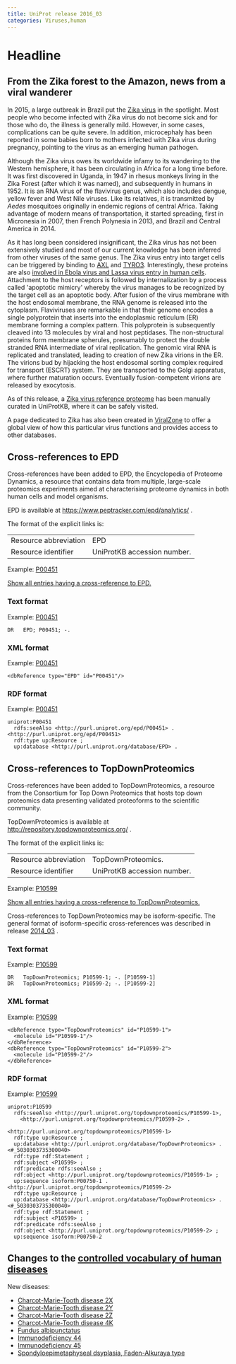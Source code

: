 ```yaml
---
title: UniProt release 2016_03
categories: Viruses,human
---
```


# Headline

## From the Zika forest to the Amazon, news from a viral wanderer

In 2015, a large outbreak in Brazil put the [Zika virus](http://viralzone.expasy.org/all%5Fby%5Fspecies/6756.html) in the spotlight. Most people who become infected with Zika virus do not become sick and for those who do, the illness is generally mild. However, in some cases, complications can be quite severe. In addition, microcephaly has been reported in some babies born to mothers infected with Zika virus during pregnancy, pointing to the virus as an emerging human pathogen.

Although the Zika virus owes its worldwide infamy to its wandering to the Western hemisphere, it has been circulating in Africa for a long time before. It was first discovered in Uganda, in 1947 in rhesus monkeys living in the Zika Forest (after which it was named), and subsequently in humans in 1952. It is an RNA virus of the flavivirus genus, which also includes dengue, yellow fever and West Nile viruses. Like its relatives, it is transmitted by *Aedes* mosquitoes originally in endemic regions of central Africa. Taking advantage of modern means of transportation, it started spreading, first in Micronesia in 2007, then French Polynesia in 2013, and Brazil and Central America in 2014.

As it has long been considered insignificant, the Zika virus has not been extensively studied and most of our current knowledge has been inferred from other viruses of the same genus. The Zika virus entry into target cells can be triggered by binding to [AXL](http://www.uniprot.org/uniprot/P30530) and [TYRO3](http://www.uniprot.org/uniprot/Q06418). Interestingly, these proteins are also [involved in Ebola virus and Lassa virus entry in human cells](http://www.ncbi.nlm.nih.gov/pubmed/?term=PMID:%2026085147). Attachment to the host receptors is followed by internalization by a process called 'apoptotic mimicry' whereby the virus manages to be recognized by the target cell as an apoptotic body. After fusion of the virus membrane with the host endosomal membrane, the RNA genome is released into the cytoplasm. Flaviviruses are remarkable in that their genome encodes a single polyprotein that inserts into the endoplasmic reticulum (ER) membrane forming a complex pattern. This polyprotein is subsequently cleaved into 13 molecules by viral and host peptidases. The non-structural proteins form membrane spherules, presumably to protect the double stranded RNA intermediate of viral replication. The genomic viral RNA is replicated and translated, leading to creation of new Zika virions in the ER. The virions bud by hijacking the host endosomal sorting complex required for transport (ESCRT) system. They are transported to the Golgi apparatus, where further maturation occurs. Eventually fusion-competent virions are released by exocytosis.

As of this release, a [Zika virus reference proteome](http://www.uniprot.org/uniprot/Q32ZE1) has been manually curated in UniProtKB, where it can be safely visited.

A page dedicated to Zika has also been created in [ViralZone](http://viralzone.expasy.org/all%5Fby%5Fspecies/6756.html) to offer a global view of how this particular virus functions and provides access to other databases.

## Cross-references to EPD

Cross-references have been added to EPD, the Encyclopedia of Proteome Dynamics, a resource that contains data from multiple, large-scale proteomics experiments aimed at characterising proteome dynamics in both human cells and model organisms.

EPD is available at <https://www.peptracker.com/epd/analytics/> .

The format of the explicit links is:

|                       |                             |
|:----------------------|:----------------------------|
| Resource abbreviation | EPD                         |
| Resource identifier   | UniProtKB accession number. |

Example: [P00451](http://www.uniprot.org/uniprot/P00451)

[Show all entries having a cross-reference to EPD.](http://www.uniprot.org/uniprot/?query=database%3Aepd&sort=score)

### Text format

Example: [P00451](http://www.uniprot.org/uniprot/P00451.txt)

    DR   EPD; P00451; -.

### XML format

Example: [P00451](http://www.uniprot.org/uniprot/P00451.xml)

    <dbReference type="EPD" id="P00451"/>

### RDF format

Example: [P00451](http://www.uniprot.org/uniprot/P00451.ttl)

    uniprot:P00451
      rdfs:seeAlso <http://purl.uniprot.org/epd/P00451> .
    <http://purl.uniprot.org/epd/P00451>
      rdf:type up:Resource ;
      up:database <http://purl.uniprot.org/database/EPD> .

## Cross-references to TopDownProteomics

Cross-references have been added to TopDownProteomics, a resource from the Consortium for Top Down Proteomics that hosts top down proteomics data presenting validated proteoforms to the scientific community.

TopDownProteomics is available at <http://repository.topdownproteomics.org/> .

The format of the explicit links is:

|                       |                             |
|:----------------------|:----------------------------|
| Resource abbreviation | TopDownProteomics.          |
| Resource identifier   | UniProtKB accession number. |

Example: [P10599](http://www.uniprot.org/uniprot/P10599)

[Show all entries having a cross-reference to TopDownProteomics.](http://www.uniprot.org/uniprot/?query=database%3Atopdownproteomics&sort=score)

Cross-references to TopDownProteomics may be isoform-specific. The general format of isoform-specific cross-references was described in release [2014\_03](http://www.uniprot.org/news/2014/03/19/release) .

### Text format

Example: [P10599](http://www.uniprot.org/uniprot/P10599.txt)

    DR   TopDownProteomics; P10599-1; -. [P10599-1]
    DR   TopDownProteomics; P10599-2; -. [P10599-2]

### XML format

Example: [P10599](http://www.uniprot.org/uniprot/P10599.xml)

    <dbReference type="TopDownProteomics" id="P10599-1">
      <molecule id="P10599-1"/>
    </dbReference>
    <dbReference type="TopDownProteomics" id="P10599-2">
      <molecule id="P10599-2"/>
    </dbReference>

### RDF format

Example: [P10599](http://www.uniprot.org/uniprot/P10599.ttl)

    uniprot:P10599
      rdfs:seeAlso <http://purl.uniprot.org/topdownproteomics/P10599-1>,
        <http://purl.uniprot.org/topdownproteomics/P10599-2> .

    <http://purl.uniprot.org/topdownproteomics/P10599-1>
      rdf:type up:Resource ;
      up:database <http://purl.uniprot.org/database/TopDownProteomics> .
    <#_5030303735300040>
      rdf:type rdf:Statement ;
      rdf:subject <P10599> ;
      rdf:predicate rdfs:seeAlso ;
      rdf:object <http://purl.uniprot.org/topdownproteomics/P10599-1> ;
      up:sequence isoform:P00750-1 .
    <http://purl.uniprot.org/topdownproteomics/P10599-2>
      rdf:type up:Resource ;
      up:database <http://purl.uniprot.org/database/TopDownProteomics> .
    <#_5030303735300040>
      rdf:type rdf:Statement ;
      rdf:subject <P10599> ;
      rdf:predicate rdfs:seeAlso ;
      rdf:object <http://purl.uniprot.org/topdownproteomics/P10599-2> ;
      up:sequence isoform:P00750-2

## Changes to the [controlled vocabulary of human diseases](https://ftp.uniprot.org/pub/databases/uniprot/current_release/knowledgebase/complete/docs/humdisease)

New diseases:

-   [Charcot-Marie-Tooth disease 2X](http://www.uniprot.org/diseases/DI-04588)
-   [Charcot-Marie-Tooth disease 2Y](http://www.uniprot.org/diseases/DI-04589)
-   [Charcot-Marie-Tooth disease 2Z](http://www.uniprot.org/diseases/DI-04590)
-   [Charcot-Marie-Tooth disease 4K](http://www.uniprot.org/diseases/DI-04591)
-   [Fundus albipunctatus](http://www.uniprot.org/diseases/DI-04584)
-   [Immunodeficiency 44](http://www.uniprot.org/diseases/DI-04585)
-   [Immunodeficiency 45](http://www.uniprot.org/diseases/DI-04586)
-   [Spondyloepimetaphyseal dsyplasia, Faden-Alkuraya type](http://www.uniprot.org/diseases/DI-04587)
